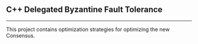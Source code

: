 ## C++ Delegated Byzantine Fault Tolerance
-----------------------------------------------

This project contains optimization strategies for optimizing the new Consensus.
